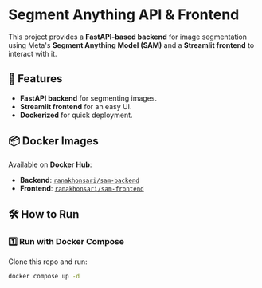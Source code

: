# Segment Anything API & Frontend

This project provides a **FastAPI-based backend** for image segmentation using Meta's **Segment Anything Model (SAM)** and a **Streamlit frontend** to interact with it.

## 🚀 Features
- **FastAPI backend** for segmenting images.
- **Streamlit frontend** for an easy UI.
- **Dockerized** for quick deployment.

## 📦 Docker Images
Available on **Docker Hub**:
- **Backend**: [`ranakhonsari/sam-backend`](https://hub.docker.com/r/ranakhonsari/sam-backend)
- **Frontend**: [`ranakhonsari/sam-frontend`](https://hub.docker.com/r/ranakhonsari/sam-frontend)

## 🛠️ How to Run  
### 1️⃣ Run with Docker Compose
Clone this repo and run:
```bash
docker compose up -d
